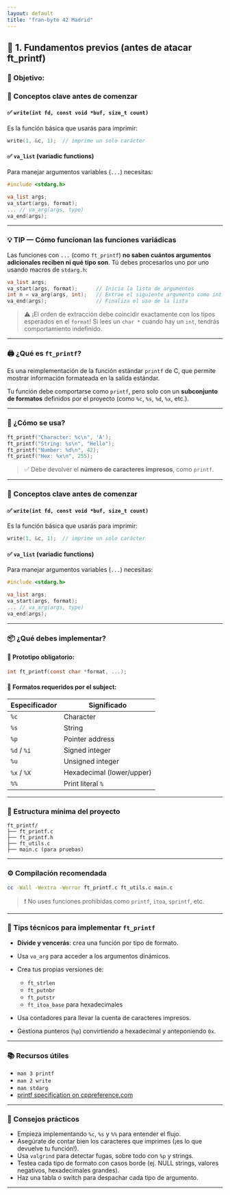 ```yaml
---
layout: default
title: "fran-byte 42 Madrid"
---
```


## 🔹 1. Fundamentos previos (antes de atacar ft_printf)

### 📌 Objetivo:

### 🧠 Conceptos clave antes de comenzar

#### ✅ `write(int fd, const void *buf, size_t count)`

Es la función básica que usarás para imprimir:

```c
write(1, &c, 1);  // imprime un solo carácter
```

#### ✅ `va_list` (variadic functions)

Para manejar argumentos variables (`...`) necesitas:

```c
#include <stdarg.h>

va_list args;
va_start(args, format);
... // va_arg(args, type)
va_end(args);
```

---

### 💡 **TIP — Cómo funcionan las funciones variádicas**

Las funciones con `...` (como `ft_printf`) **no saben cuántos argumentos adicionales reciben ni qué tipo son**. Tú debes procesarlos uno por uno usando macros de `stdarg.h`:

```c
va_list args;
va_start(args, format);      // Inicia la lista de argumentos
int n = va_arg(args, int);   // Extrae el siguiente argumento como int
va_end(args);                // Finaliza el uso de la lista
```

> ⚠️ ¡El orden de extracción debe coincidir exactamente con los tipos esperados en el `format`! Si lees un `char *` cuando hay un `int`, tendrás comportamiento indefinido.

---

### 🖨️ ¿Qué es `ft_printf`?

Es una reimplementación de la función estándar `printf` de C, que permite mostrar información formateada en la salida estándar.

Tu función debe comportarse como `printf`, pero solo con un **subconjunto de formatos** definidos por el proyecto (como `%c`, `%s`, `%d`, `%x`, etc.).

---

### 🔧 ¿Cómo se usa?

```c
ft_printf("Character: %c\n", 'A');
ft_printf("String: %s\n", "Hello");
ft_printf("Number: %d\n", 42);
ft_printf("Hex: %x\n", 255);
````

> ✅ Debe devolver el **número de caracteres impresos**, como `printf`.

---

### 🧠 Conceptos clave antes de comenzar

#### ✅ `write(int fd, const void *buf, size_t count)`

Es la función básica que usarás para imprimir:

```c
write(1, &c, 1);  // imprime un solo carácter
```

#### ✅ `va_list` (variadic functions)

Para manejar argumentos variables (`...`) necesitas:

```c
#include <stdarg.h>

va_list args;
va_start(args, format);
... // va_arg(args, type)
va_end(args);
```

---

### 📦 ¿Qué debes implementar?

#### 🧾 Prototipo obligatorio:

```c
int ft_printf(const char *format, ...);
```

#### 🎯 Formatos requeridos por el subject:

| Especificador | Significado               |
| ------------- | ------------------------- |
| `%c`          | Character                 |
| `%s`          | String                    |
| `%p`          | Pointer address           |
| `%d` / `%i`   | Signed integer            |
| `%u`          | Unsigned integer          |
| `%x` / `%X`   | Hexadecimal (lower/upper) |
| `%%`          | Print literal `%`         |

---

### 🧱 Estructura mínima del proyecto

```
ft_printf/
├── ft_printf.c
├── ft_printf.h
├── ft_utils.c
├── main.c (para pruebas)
```

---

### ⚙️ Compilación recomendada

```bash
cc -Wall -Wextra -Werror ft_printf.c ft_utils.c main.c
```

> ❗ No uses funciones prohibidas como `printf`, `itoa`, `sprintf`, etc.

---

### 🧩 Tips técnicos para implementar `ft_printf`

* **Divide y vencerás**: crea una función por tipo de formato.
* Usa `va_arg` para acceder a los argumentos dinámicos.
* Crea tus propias versiones de:

  * `ft_strlen`
  * `ft_putnbr`
  * `ft_putstr`
  * `ft_itoa_base` para hexadecimales
* Usa contadores para llevar la cuenta de caracteres impresos.
* Gestiona punteros (`%p`) convirtiendo a hexadecimal y anteponiendo `0x`.

---

### 📚 Recursos útiles

* `man 3 printf`
* `man 2 write`
* `man stdarg`
* [printf specification on cppreference.com](https://en.cppreference.com/w/c/io/fprintf)

---

### 🧠 Consejos prácticos

* Empieza implementando `%c`, `%s` y `%%` para entender el flujo.
* Asegúrate de contar bien los caracteres que imprimes (¡es lo que devuelve tu función!).
* Usa `valgrind` para detectar fugas, sobre todo con `%p` y strings.
* Testea cada tipo de formato con casos borde (ej. NULL strings, valores negativos, hexadecimales grandes).
* Haz una tabla o switch para despachar cada tipo de argumento.

---
